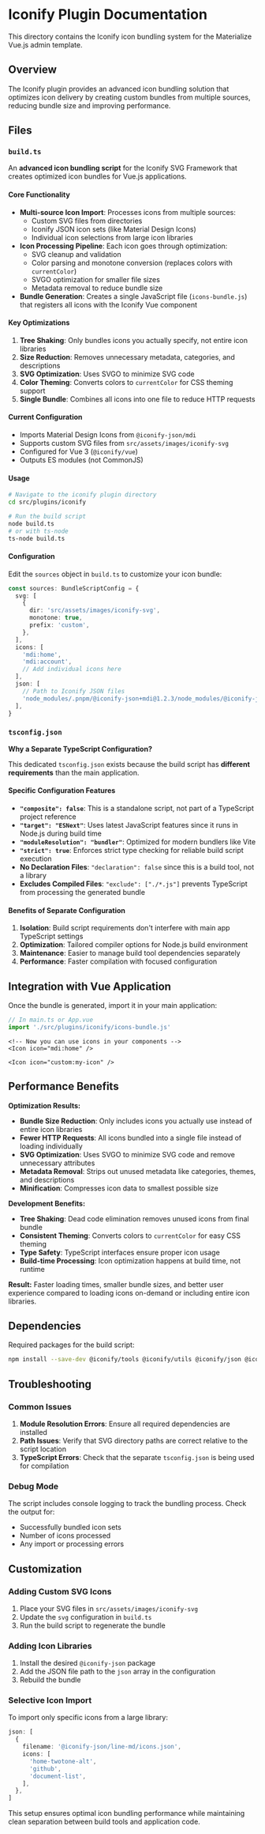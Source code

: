 # Iconify Plugin Documentation

This directory contains the Iconify icon bundling system for the Materialize Vue.js admin template.

## Overview

The Iconify plugin provides an advanced icon bundling solution that optimizes icon delivery by creating custom bundles from multiple sources, reducing bundle size and improving performance.

## Files

### `build.ts`

An **advanced icon bundling script** for the Iconify SVG Framework that creates optimized icon bundles for Vue.js applications.

#### Core Functionality

- **Multi-source Icon Import**: Processes icons from multiple sources:
  - Custom SVG files from directories
  - Iconify JSON icon sets (like Material Design Icons)
  - Individual icon selections from large icon libraries
- **Icon Processing Pipeline**: Each icon goes through optimization:
  - SVG cleanup and validation
  - Color parsing and monotone conversion (replaces colors with `currentColor`)
  - SVGO optimization for smaller file sizes
  - Metadata removal to reduce bundle size
- **Bundle Generation**: Creates a single JavaScript file (`icons-bundle.js`) that registers all icons with the Iconify Vue component

#### Key Optimizations

1. **Tree Shaking**: Only bundles icons you actually specify, not entire icon libraries
2. **Size Reduction**: Removes unnecessary metadata, categories, and descriptions
3. **SVG Optimization**: Uses SVGO to minimize SVG code
4. **Color Theming**: Converts colors to `currentColor` for CSS theming support
5. **Single Bundle**: Combines all icons into one file to reduce HTTP requests

#### Current Configuration

- Imports Material Design Icons from `@iconify-json/mdi`
- Supports custom SVG files from `src/assets/images/iconify-svg`
- Configured for Vue 3 (`@iconify/vue`)
- Outputs ES modules (not CommonJS)

#### Usage

```bash
# Navigate to the iconify plugin directory
cd src/plugins/iconify

# Run the build script
node build.ts
# or with ts-node
ts-node build.ts
```

#### Configuration

Edit the `sources` object in `build.ts` to customize your icon bundle:

```typescript
const sources: BundleScriptConfig = {
  svg: [
    {
      dir: 'src/assets/images/iconify-svg',
      monotone: true,
      prefix: 'custom',
    },
  ],
  icons: [
    'mdi:home',
    'mdi:account',
    // Add individual icons here
  ],
  json: [
    // Path to Iconify JSON files
    'node_modules/.pnpm/@iconify-json+mdi@1.2.3/node_modules/@iconify-json/mdi/icons.json',
  ],
}
```

### `tsconfig.json`

**Why a Separate TypeScript Configuration?**

This dedicated `tsconfig.json` exists because the build script has **different requirements** than the main application.

#### Specific Configuration Features

- **`"composite": false`**: This is a standalone script, not part of a TypeScript project reference
- **`"target": "ESNext"`**: Uses latest JavaScript features since it runs in Node.js during build time
- **`"moduleResolution": "bundler"`**: Optimized for modern bundlers like Vite
- **`"strict": true`**: Enforces strict type checking for reliable build script execution
- **No Declaration Files**: `"declaration": false` since this is a build tool, not a library
- **Excludes Compiled Files**: `"exclude": ["./*.js"]` prevents TypeScript from processing the generated bundle

#### Benefits of Separate Configuration

1. **Isolation**: Build script requirements don't interfere with main app TypeScript settings
2. **Optimization**: Tailored compiler options for Node.js build environment
3. **Maintenance**: Easier to manage build tool dependencies separately
4. **Performance**: Faster compilation with focused configuration

## Integration with Vue Application

Once the bundle is generated, import it in your main application:

```typescript
// In main.ts or App.vue
import './src/plugins/iconify/icons-bundle.js'
```

```vue
<!-- Now you can use icons in your components -->
<Icon icon="mdi:home" />

<Icon icon="custom:my-icon" />
```

## Performance Benefits

**Optimization Results:**
- **Bundle Size Reduction**: Only includes icons you actually use instead of entire icon libraries
- **Fewer HTTP Requests**: All icons bundled into a single file instead of loading individually
- **SVG Optimization**: Uses SVGO to minimize SVG code and remove unnecessary attributes
- **Metadata Removal**: Strips out unused metadata like categories, themes, and descriptions
- **Minification**: Compresses icon data to smallest possible size

**Development Benefits:**
- **Tree Shaking**: Dead code elimination removes unused icons from final bundle
- **Consistent Theming**: Converts colors to `currentColor` for easy CSS theming
- **Type Safety**: TypeScript interfaces ensure proper icon usage
- **Build-time Processing**: Icon optimization happens at build time, not runtime

**Result:** Faster loading times, smaller bundle sizes, and better user experience compared to loading icons on-demand or including entire icon libraries.

## Dependencies

Required packages for the build script:

```bash
npm install --save-dev @iconify/tools @iconify/utils @iconify/json @iconify/iconify
```

## Troubleshooting

### Common Issues

1. **Module Resolution Errors**: Ensure all required dependencies are installed
2. **Path Issues**: Verify that SVG directory paths are correct relative to the script location
3. **TypeScript Errors**: Check that the separate `tsconfig.json` is being used for compilation

### Debug Mode

The script includes console logging to track the bundling process. Check the output for:
- Successfully bundled icon sets
- Number of icons processed
- Any import or processing errors

## Customization

### Adding Custom SVG Icons

1. Place your SVG files in `src/assets/images/iconify-svg`
2. Update the `svg` configuration in `build.ts`
3. Run the build script to regenerate the bundle

### Adding Icon Libraries

1. Install the desired `@iconify-json` package
2. Add the JSON file path to the `json` array in the configuration
3. Rebuild the bundle

### Selective Icon Import

To import only specific icons from a large library:

```typescript
json: [
  {
    filename: '@iconify-json/line-md/icons.json',
    icons: [
      'home-twotone-alt',
      'github',
      'document-list',
    ],
  },
]
```

This setup ensures optimal icon bundling performance while maintaining clean separation between build tools and application code.